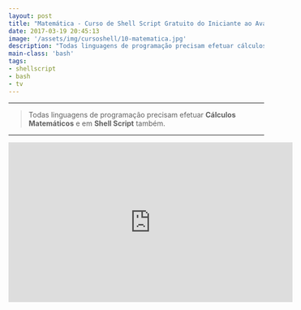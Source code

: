 ```yaml
---
layout: post
title: "Matemática - Curso de Shell Script Gratuito do Iniciante ao Avançado"
date: 2017-03-19 20:45:13
image: '/assets/img/cursoshell/10-matematica.jpg'
description: "Todas linguagens de programação precisam efetuar cálculos matemáticos e em Shell Script também."
main-class: 'bash'
tags:
- shellscript
- bash
- tv
---
```


***

> Todas linguagens de programação precisam efetuar __Cálculos Matemáticos__ e em __Shell Script__ também.

***

<iframe width="560" height="315" src="https://www.youtube.com/embed/FAiEAk0AF-g" frameborder="0" allowfullscreen></iframe>
